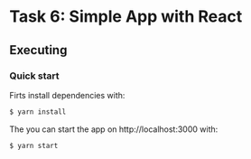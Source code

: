 # Task 6: Simple App with React

## Executing
### Quick start
Firts install dependencies with:
```bash
$ yarn install
```
The you can start the app on http://localhost:3000 with:
```bash
$ yarn start
```
